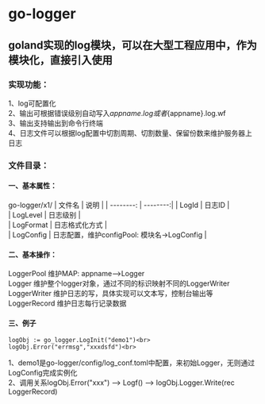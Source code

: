 # go-logger
## goland实现的log模块，可以在大型工程应用中，作为模块化，直接引入使用
### 实现功能：
1、log可配置化<br>
2、输出可根据错误级别自动写入${appname}.log 或者${appname}.log.wf <br>
3、输出支持输出到命令行终端 <br>
4、日志文件可以根据log配置中切割周期、切割数量、保留份数来维护服务器上日志<br>

### 文件目录：
#### 一、基本属性：
go-logger/x1/
| 文件名      |    说明  | 
| --------: | --------:| 
| LogId    | 日志ID |   
| LogLevel    | 日志级别 |  
| LogFormat    | 日志格式化方式 |  
| LogConfig    | 日志配置，维护configPool: 模块名->LogConfig |  


#### 二、基本操作：
LoggerPool      维护MAP: appname-->Logger<br>
Logger          维护整个logger对象，通过不同的标识映射不同的LoggerWriter<br>
LoggerWriter    维护日志的写，具体实现可以文本写，控制台输出等<br>
LoggerRecord    维护日志每行记录数据<br>

#### 三、例子
```
logObj := go_logger.LogInit("demo1")<br>
logObj.Error("errmsg","xxxdsfd")<br>
````
1、demo1是go-logger/config/log_conf.toml中配置，来初始Logger，无则通过LogConfig完成实例化<br>
2、调用关系logObj.Error("xxx") --> Logf() --> logObj.Logger.Write(rec LoggerRecord)<br>
